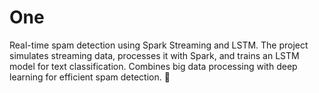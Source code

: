 # One
Real-time spam detection using Spark Streaming and LSTM. The project simulates streaming data, processes it with Spark, and trains an LSTM model for text classification. Combines big data processing with deep learning for efficient spam detection. 🚀
